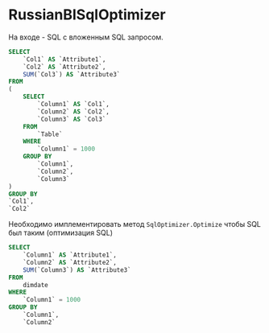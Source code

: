 # RussianBISqlOptimizer

На входе - SQL с вложенным SQL запросом.

```SQL
SELECT
    `Col1` AS `Attribute1`,
    `Col2` AS `Attribute2`,
    SUM(`Col3`) AS `Attribute3`
FROM
(
    SELECT
        `Column1` AS `Col1`,
        `Column2` AS `Col2`,
        `Column3` AS `Col3`
    FROM
        `Table`
    WHERE
        `Column1` = 1000
    GROUP BY
        `Column1`,
        `Column2`,
        `Column3`
)
GROUP BY
`Col1`,
`Col2`
```

Необходимо имплементировать метод `SqlOptimizer.Optimize` чтобы SQL был таким
(оптимизация SQL)

```sql
SELECT
    `Column1` AS `Attribute1`,
    `Column2` AS `Attribute2`,
    SUM(`Column3`) AS `Attribute3`
FROM
    dimdate
WHERE
    `Column1` = 1000
GROUP BY
    `Column1`,
    `Column2`
```